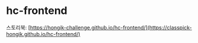# hc-frontend

스토리북: [https://hongik-challenge.github.io/hc-frontend/](https://classpick-hongik.github.io/hc-frontend/)
